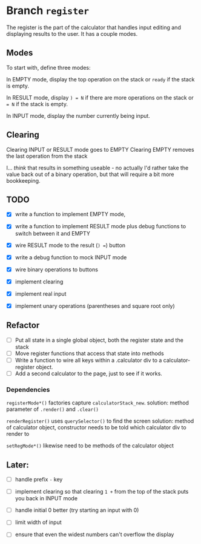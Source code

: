 # Branch `register`

The register is the part of the calculator that handles input editing and
displaying results to the user. It has a couple modes.

## Modes

To start with, define three modes:

In EMPTY mode, display the top operation on the stack or `ready` if the stack is
empty.

In RESULT mode, display `) = N` if there are more operations on the stack or `=
N` if the stack is empty.

In INPUT mode, display the number currently being input.

## Clearing

Clearing INPUT or RESULT mode goes to EMPTY
Clearing EMPTY removes the last operation from the stack

I... *think* that results in something useable - no actually I'd rather take the
value back out of a binary operation, but that will require a bit more bookkeeping.

## TODO

- [X]   write a function to implement EMPTY mode,

- [X]   write a function to implement RESULT mode plus debug functions to switch
        between it and EMPTY

- [X]   wire RESULT mode to the result (`) =`) button
- [X]   write a debug function to mock INPUT mode

- [X]   wire binary operations to buttons

- [X]   implement clearing

- [X]   implement real input

- [X]   implement unary operations
        (parentheses and square root only)

## Refactor

- [ ]   Put all state in a single global object, both the register state and the
        stack
- [ ]   Move register functions that access that state into methods
- [ ]   Write a function to wire all keys within a .calculator div to a
        calculator-register object.
- [ ]   Add a second calculator to the page, just to see if it works.

### Dependencies

`registerMode*()` factories capture `calculatorStack_new`.
    solution: method parameter of `.render()` and `.clear()`

`renderRegister()` uses `querySelector()` to find the screen
    solution: method of calculator object, constructor needs to be told which
    calculator div to render to

`setRegMode*()` likewise need to be methods of the calculator object

## Later:

- [ ]   handle prefix `-` key

- [ ]   implement clearing so that clearing `1 +` from the top of the stack puts
        you back in INPUT mode

- [ ]   handle initial 0 better (try starting an input with 0)
- [ ]   limit width of input
- [ ]   ensure that even the widest numbers can't overflow the display

